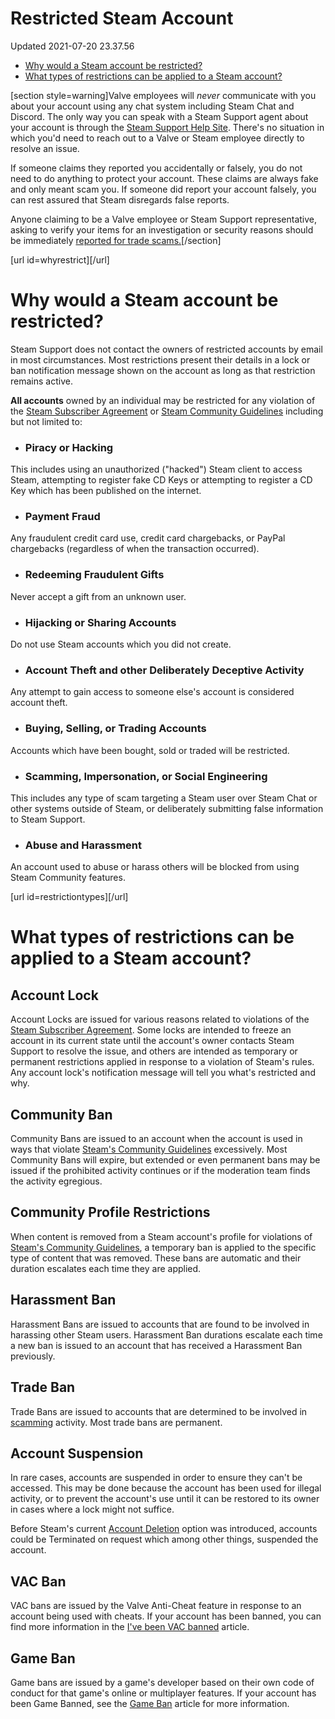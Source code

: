 # Restricted Steam Account
Updated 2021-07-20 23.37.56


* [Why would a Steam account be restricted?](#whyrestrict)
* [What types of restrictions can be applied to a Steam account?](#restrictiontypes)

    
[section style=warning]Valve employees will *never* communicate with you about your account using any chat system including Steam Chat and Discord. The only way you can speak with a Steam Support agent about your account is through the [Steam Support Help Site](help.steampowered.com). There's no situation in which you'd need to reach out to a Valve or Steam employee directly to resolve an issue.  
  
If someone claims they reported you accidentally or falsely, you do not need to do anything to protect your account. These claims are always fake and only meant scam you. If someone did report your account falsely, you can rest assured that Steam disregards false reports.   
  
Anyone claiming to be a Valve employee or Steam Support representative, asking to verify your items for an investigation or security reasons should be immediately [ reported for trade scams.](https://help.steampowered.com/en/faqs/view/70E6-991B-233B-A37B#reportscammer)[/section]   
  
[url id=whyrestrict][/url]  
# Why would a Steam account be restricted?
Steam Support does not contact the owners of restricted accounts by email in most circumstances. Most restrictions present their details in a lock or ban notification message shown on the account as long as that restriction remains active.   
  
**All accounts** owned by an individual may be restricted for any violation of the [Steam Subscriber Agreement](https://store.steampowered.com/subscriber_agreement/) or [Steam Community Guidelines](https://help.steampowered.com/en/faqs/view/6862-8119-C23E-EA7B) including but not limited to:  
  

* ### Piracy or Hacking
This includes using an unauthorized ("hacked") Steam client to access Steam, attempting to register fake CD Keys or attempting to register a CD Key which has been published on the internet.
* ### Payment Fraud
Any fraudulent credit card use, credit card chargebacks, or PayPal chargebacks (regardless of when the transaction occurred).
* ### Redeeming Fraudulent Gifts
Never accept a gift from an unknown user.
* ### Hijacking or Sharing Accounts
Do not use Steam accounts which you did not create.
* ### Account Theft and other Deliberately Deceptive Activity
Any attempt to gain access to someone else's account is considered account theft.
* ### Buying, Selling, or Trading Accounts
Accounts which have been bought, sold or traded will be restricted.
* ### Scamming, Impersonation, or Social Engineering
This includes any type of scam targeting a Steam user over Steam Chat or other systems outside of Steam, or deliberately submitting false information to Steam Support.
* ### Abuse and Harassment
An account used to abuse or harass others will be blocked from using Steam Community features.

  
  
[url id=restrictiontypes][/url]  
# What types of restrictions can be applied to a Steam account?
  
  
## Account Lock
Account Locks are issued for various reasons related to violations of the [Steam Subscriber Agreement](https://store.steampowered.com/subscriber_agreement/). Some locks are intended to freeze an account in its current state until the account's owner contacts Steam Support to resolve the issue, and others are intended as temporary or permanent restrictions applied in response to a violation of Steam's rules. Any account lock's notification message will tell you what's restricted and why.  
  
## Community Ban
Community Bans are issued to an account when the account is used in ways that violate [Steam's Community Guidelines](https://help.steampowered.com/en/faqs/view/6862-8119-C23E-EA7B) excessively. Most Community Bans will expire, but extended or even permanent bans may be issued if the prohibited activity continues or if the moderation team finds the activity egregious.  
  
## Community Profile Restrictions
When content is removed from a Steam account's profile for violations of [Steam's Community Guidelines](https://help.steampowered.com/en/faqs/view/6862-8119-C23E-EA7B), a temporary ban is applied to the specific type of content that was removed. These bans are automatic and their duration escalates each time they are applied.   
  
## Harassment Ban
Harassment Bans are issued to accounts that are found to be involved in harassing other Steam users. Harassment Ban durations escalate each time a new ban is issued to an account that has received a Harassment Ban previously.   
  
## Trade Ban
Trade Bans are issued to accounts that are determined to be involved in [scamming](https://help.steampowered.com/en/faqs/view/70E6-991B-233B-A37B) activity. Most trade bans are permanent.  
  
## Account Suspension
In rare cases, accounts are suspended in order to ensure they can't be accessed. This may be done because the account has been used for illegal activity, or to prevent the account's use until it can be restored to its owner in cases where a lock might not suffice.  
  
Before Steam's current [Account Deletion](https://help.steampowered.com/en/faqs/view/21A6-7C93-6CFE-100B) option was introduced, accounts could be Terminated on request which among other things, suspended the account.   
  
## VAC Ban
VAC bans are issued by the Valve Anti-Cheat feature in response to an account being used with cheats. If your account has been banned, you can find more information in the [I've been VAC banned](https://help.steampowered.com/en/faqs/view/647C-5CC1-7EA9-3C29) article.  
  
## Game Ban
Game bans are issued by a game's developer based on their own code of conduct for that game's online or multiplayer features. If your account has been Game Banned, see the [Game Ban](https://help.steampowered.com/en/faqs/view/46DB-4CEC-F7E9-49E5) article for more information.